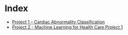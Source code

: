 # Index

- [Project 1 – Cardiac Abnormality Classification](/project1/)
- [Project 2 - Machine Learning for Health Care Project 1](https://github.com/kksniak/ml4h_project_2.git)
